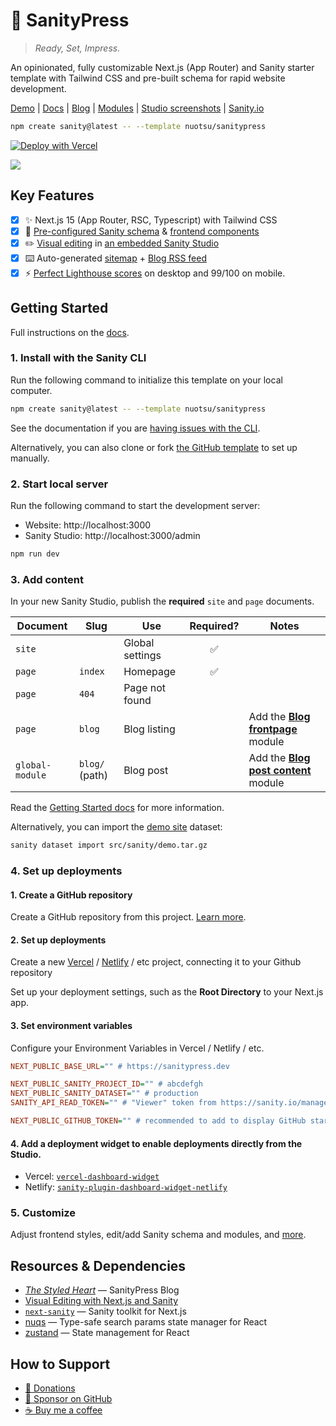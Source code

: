 # 🖤 SanityPress

> _Ready, Set, Impress._

An opinionated, fully customizable Next.js (App Router) and Sanity starter template with Tailwind CSS and pre-built schema for rapid website development.

[Demo](https://sanitypress.dev) | [Docs](https://sanitypress.dev/docs) | [Blog](https://sanitypress.dev/blog) | [Modules](https://sanitypress.dev/docs/modules) | [Studio screenshots](https://sanitypress.dev/studio-screenshots) | [Sanity.io](https://www.sanity.io/templates/sanitypress)

```sh
npm create sanity@latest -- --template nuotsu/sanitypress
```

[![Deploy with Vercel](https://vercel.com/button)](https://vercel.com/new/clone?repository-url=https%3A%2F%2Fgithub.com%2Fnuotsu%2Fsanitypress&env=NEXT_PUBLIC_BASE_URL,NEXT_PUBLIC_SANITY_PROJECT_ID,NEXT_PUBLIC_SANITY_DATASET,SANITY_API_READ_TOKEN&envDescription=Values%20needed%20to%20connect%20a%20Sanity%20CMS&envLink=https%3A%2F%2Fsanitypress.dev%2Fdocs%2Fgetting-started&demo-title=SanityPress&demo-description=Official%20website%20and%20blog%20for%20SanityPress%2C%20built%20with%20SanityPress&demo-url=https%3A%2F%2Fsanitypress.dev&demo-image=https%3A%2F%2Fcdn.sanity.io%2Fimages%2Felyfelq1%2Fproduction%2F7fb61a2b110f509582f0f43cb1e397f8fa9e5c07-2814x1798.png%3Fw%3D1600)

![](https://cdn.sanity.io/images/elyfelq1/production/17ec6fdce5bde2beebfb8c9b15078922e5fac6f3-3616x1808.png?w=2000)

## Key Features

- [x] ✨ Next.js 15 (App Router, RSC, Typescript) with Tailwind CSS
- [x] 📕 [Pre-configured Sanity schema](/src/sanity/schemaTypes/index.ts) & [frontend components](/src/ui/)
- [x] ✏️ [Visual editing](https://sanitypress.dev/blog/visual-editing) in [an embedded Sanity Studio](https://sanitypress.dev/blog/why-you-should-embed-your-studio)
- [x] ⌨️ Auto-generated [sitemap](https://sanitypress.dev/sitemap.xml) + [Blog RSS feed](https://sanitypress.dev/blog/rss.xml)
- [x] ⚡ [Perfect Lighthouse scores](https://sanitypress.dev/blog/how-fast-is-sanitypress) on desktop and 99/100 on mobile.

## Getting Started

Full instructions on the [docs](https://sanitypress.dev/docs).

### 1. Install with the Sanity CLI

Run the following command to initialize this template on your local computer.

```sh
npm create sanity@latest -- --template nuotsu/sanitypress
```

See the documentation if you are [having issues with the CLI](https://www.sanity.io/help/cli-errors).

Alternatively, you can also clone or fork [the GitHub template](https://github.com/nuotsu/sanitypress) to set up manually.

### 2. Start local server

Run the following command to start the development server:

- Website: http://localhost:3000
- Sanity Studio: http://localhost:3000/admin

```sh
npm run dev
```

### 3. Add content

In your new Sanity Studio, publish the **required** `site` and `page` documents.

| Document        | Slug           | Use             | Required? | Notes                                                                                          |
| --------------- | -------------- | --------------- | :-------: | ---------------------------------------------------------------------------------------------- |
| `site`          |                | Global settings |    ✅     |                                                                                                |
| `page`          | `index`        | Homepage        |    ✅     |                                                                                                |
| `page`          | `404`          | Page not found  |           |                                                                                                |
| `page`          | `blog`         | Blog listing    |           | Add the [**Blog frontpage**](https://sanitypress.dev/docs/modules/blog-frontpage) module       |
| `global-module` | `blog/` (path) | Blog post       |           | Add the [**Blog post content**](https://sanitypress.dev/docs/modules/blog-post-content) module |

Read the [Getting Started docs](https://sanitypress.dev/docs/getting-started) for more information.

Alternatively, you can import the [demo site](https://demo.sanitypress.dev) dataset:

```sh
sanity dataset import src/sanity/demo.tar.gz
```

### 4. Set up deployments

#### 1. Create a GitHub repository

Create a GitHub repository from this project. [Learn more](https://docs.github.com/en/migrations/importing-source-code/using-the-command-line-to-import-source-code/adding-locally-hosted-code-to-github).

#### 2. Set up deployments

Create a new [Vercel](https://vercel.com) / [Netlify](https://www.netlify.com) / etc project, connecting it to your Github repository

Set up your deployment settings, such as the **Root Directory** to your Next.js app.

#### 3. Set environment variables

Configure your Environment Variables in Vercel / Netlify / etc.

```ini
NEXT_PUBLIC_BASE_URL="" # https://sanitypress.dev

NEXT_PUBLIC_SANITY_PROJECT_ID="" # abcdefgh
NEXT_PUBLIC_SANITY_DATASET="" # production
SANITY_API_READ_TOKEN="" # "Viewer" token from https://sanity.io/manage

NEXT_PUBLIC_GITHUB_TOKEN="" # recommended to add to display GitHub stars & forks
```

#### 4. Add a deployment widget to enable deployments directly from the Studio.

- Vercel: [`vercel-dashboard-widget`](https://www.sanity.io/plugins/vercel-dashboard-widget)
- Netlify: [`sanity-plugin-dashboard-widget-netlify`](https://www.sanity.io/plugins/sanity-plugin-dashboard-widget-netlify)

### 5. Customize

Adjust frontend styles, edit/add Sanity schema and modules, and [more](https://sanitypress.dev/blog/the-developers-guide-to-customizing-sanitypress).

## Resources & Dependencies

- [_The Styled Heart_](https://sanitypress.dev/blog) — SanityPress Blog
- [Visual Editing with Next.js and Sanity](https://www.sanity.io/guides/nextjs-app-router-live-preview)
- [`next-sanity`](https://www.sanity.io/plugins/next-sanity) — Sanity toolkit for Next.js
- [nuqs](https://nuqs.47ng.com/) — Type-safe search params state manager for React
- [zustand](https://github.com/pmndrs/zustand) — State management for React

## How to Support

- [🧡 Donations](https://sanitypress.dev/how-to-support)
- [🩷 Sponsor on GitHub](https://github.com/sponsors/nuotsu)
- [☕ Buy me a coffee](https://buymeacoffee.com/nuotsu)
